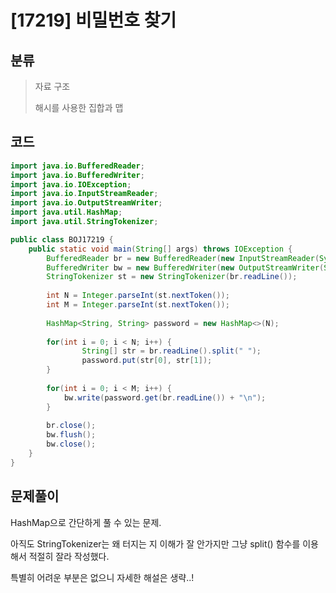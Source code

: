 # [17219] 비밀번호 찾기

## 분류
> 자료 구조
>
> 해시를 사용한 집합과 맵

## 코드
```java
import java.io.BufferedReader;
import java.io.BufferedWriter;
import java.io.IOException;
import java.io.InputStreamReader;
import java.io.OutputStreamWriter;
import java.util.HashMap;
import java.util.StringTokenizer;

public class BOJ17219 {
	public static void main(String[] args) throws IOException {
		BufferedReader br = new BufferedReader(new InputStreamReader(System.in));
		BufferedWriter bw = new BufferedWriter(new OutputStreamWriter(System.out));
		StringTokenizer st = new StringTokenizer(br.readLine());
		
		int N = Integer.parseInt(st.nextToken());
		int M = Integer.parseInt(st.nextToken());
		
		HashMap<String, String> password = new HashMap<>(N);
		
		for(int i = 0; i < N; i++) {
				String[] str = br.readLine().split(" ");
				password.put(str[0], str[1]);
		}
		
		for(int i = 0; i < M; i++) {
			bw.write(password.get(br.readLine()) + "\n");
		}
		
		br.close();
		bw.flush();
		bw.close();
	}
}
```

## 문제풀이

HashMap으로 간단하게 풀 수 있는 문제.

아직도 StringTokenizer는 왜 터지는 지 이해가 잘 안가지만 그냥 split() 함수를 이용해서 적절히 잘라 작성했다. 

특별히 어려운 부분은 없으니 자세한 해설은 생략..!


